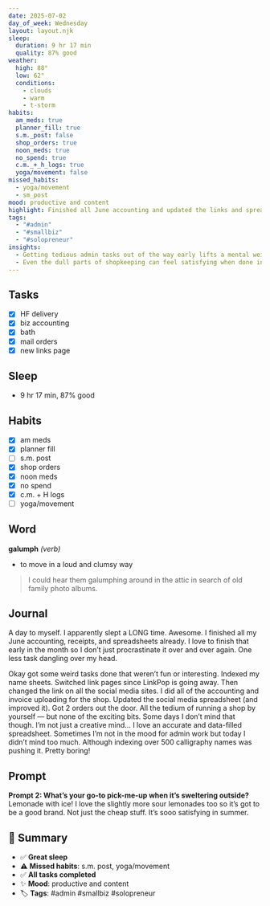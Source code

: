 ```yaml
---
date: 2025-07-02
day_of_week: Wednesday
layout: layout.njk
sleep:
  duration: 9 hr 17 min
  quality: 87% good
weather:
  high: 88°
  low: 62°
  conditions:
    - clouds
    - warm
    - t-storm
habits:
  am_meds: true
  planner_fill: true
  s.m._post: false
  shop_orders: true
  noon_meds: true
  no_spend: true
  c.m._+_h_logs: true
  yoga/movement: false
missed_habits:
  - yoga/movement
  - sm_post
mood: productive and content
highlight: Finished all June accounting and updated the links and spreadsheets.
tags:
  - "#admin"
  - "#smallbiz"
  - "#solopreneur"
insights:
  - Getting tedious admin tasks out of the way early lifts a mental weight.
  - Even the dull parts of shopkeeping can feel satisfying when done independently.
---
```


## Tasks
- [x] HF delivery  
- [x] biz accounting  
- [x] bath  
- [x] mail orders  
- [x] new links page  

## Sleep
- 9 hr 17 min, 87% good

## Habits
- [x] am meds  
- [x] planner fill  
- [ ] s.m. post  
- [x] shop orders  
- [x] noon meds  
- [x] no spend  
- [x] c.m. + H logs  
- [ ] yoga/movement  

## Word
**galumph** *(verb)*  
- to move in a loud and clumsy way  
> I could hear them galumphing around in the attic in search of old family photo albums.

## Journal
A day to myself. I apparently slept a LONG time. Awesome. I finished all my June accounting, receipts, and spreadsheets already. I love to finish that early in the month so I don’t just procrastinate it over and over again. One less task dangling over my head.

Okay got some weird tasks done that weren’t fun or interesting. Indexed my name sheets. Switched link pages since LinkPop is going away. Then changed the link on all the social media sites. I did all of the accounting and invoice uploading for the shop. Updated the social media spreadsheet (and improved it). Got 2 orders out the door. All the tedium of running a shop by yourself — but none of the exciting bits. Some days I don’t mind that though. I’m not just a creative mind… I love an accurate and data-filled spreadsheet. Sometimes I’m not in the mood for admin work but today I didn’t mind too much. Although indexing over 500 calligraphy names was pushing it. Pretty boring!

## Prompt
**Prompt 2: What’s your go-to pick-me-up when it’s sweltering outside?**  
Lemonade with ice! I love the slightly more sour lemonades too so it’s got to be a good brand. Not just the cheap stuff. It’s sooo satisfying in summer.

## 📌 Summary
- ✅ **Great sleep**
- ⚠️ **Missed habits**: s.m. post, yoga/movement
- ✅ **All tasks completed**
- ✨ **Mood**: productive and content
- 🏷️ **Tags**: #admin #smallbiz #solopreneur